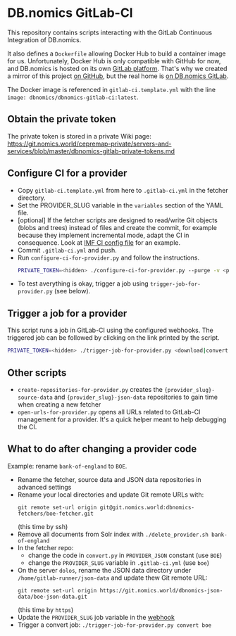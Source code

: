 # DB.nomics GitLab-CI

This repository contains scripts interacting with the GitLab Continuous Integration of DB.nomics.

It also defines a `Dockerfile` allowing Docker Hub to build a container image for us.
Unfortunately, Docker Hub is only compatible with GitHub for now, and DB.nomics is hosted on its own [GitLab platform](https://git.nomics.world/). That's why we created a mirror of this project [on GitHub](https://github.com/dbnomics/dbnomics-gitlab-ci), but the real home is [on DB.nomics GitLab](https://git.nomics.world/dbnomics/dbnomics-gitlab-ci).

The Docker image is referenced in `gitlab-ci.template.yml` with the line `image: dbnomics/dbnomics-gitlab-ci:latest`.

## Obtain the private token

The private token is stored in a private Wiki page: https://git.nomics.world/cepremap-private/servers-and-services/blob/master/dbnomics-gitlab-private-tokens.md

## Configure CI for a provider

- Copy `gitlab-ci.template.yml` from here to `.gitlab-ci.yml` in the fetcher directory.
- Set the PROVIDER_SLUG variable in the `variables` section of the YAML file.
- [optional] If the fetcher scripts are designed to read/write Git objects (blobs and trees) instead of files and create the commit, for example because they implement incremental mode, adapt the CI in consequence. Look at [IMF CI config file](https://git.nomics.world/dbnomics-fetchers/imf-fetcher/blob/master/.gitlab-ci.yml) for an example.
- Commit `.gitlab-ci.yml` and push.
- Run `configure-ci-for-provider.py` and follow the instructions.
    ```sh
    PRIVATE_TOKEN=<hidden> ./configure-ci-for-provider.py --purge -v <provider_slug>
    ```
- To test averything is okay, trigger a job using `trigger-job-for-provider.py` (see below).

## Trigger a job for a provider

This script runs a job in GitLab-CI using the configured webhooks. The triggered job can be followed by clicking on the link printed by the script.

```sh
PRIVATE_TOKEN=<hidden> ./trigger-job-for-provider.py <download|convert|index> <provider_slug>
```

## Other scripts

- `create-repositories-for-provider.py` creates the `{provider_slug}-source-data` and `{provider_slug}-json-data` repositories to gain time when creating a new fetcher
- `open-urls-for-provider.py` opens all URLs related to GitLab-CI management for a provider. It's a quick helper meant to help debugging the CI.

## What to do after changing a provider code

Example: rename `bank-of-england` to `BOE`.

- Rename the fetcher, source data and JSON data repositories in advanced settings
- Rename your local directories and update Git remote URLs with:
  ```
  git remote set-url origin git@git.nomics.world:dbnomics-fetchers/boe-fetcher.git
  ```
  (this time by ssh)
- Remove all documents from Solr index with `./delete_provider.sh bank-of-england`
- In the fetcher repo:
  - change the code in `convert.py` in `PROVIDER_JSON` constant (use `BOE`)
  - change the `PROVIDER_SLUG` variable in `.gitlab-ci.yml` (use `boe`)
- On the server `dolos`, rename the JSON data directory under `/home/gitlab-runner/json-data` and update thew Git remote URL:
  ```
  git remote set-url origin https://git.nomics.world/dbnomics-json-data/boe-json-data.git
  ```
  (this time by `https`)
- Update the `PROVIDER_SLUG` job variable in the [webhook](https://git.nomics.world/dbnomics-json-data/boe-json-data/settings/integrations)
- Trigger a convert job: `./trigger-job-for-provider.py convert boe`